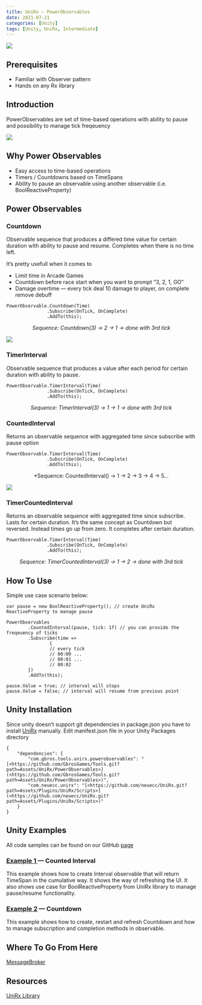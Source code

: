 ```yaml
---
title: UniRx — PowerObservables
date: 2021-07-21
categories: [Unity]
tags: [Unity, UniRx, Intermediate]
---
```


<img src="https://miro.medium.com/max/1400/1*_2RS45J71xqtGhd0YXV7og.png"/>

## Prerequisites
- Familiar with Observer pattern
- Hands on any Rx library

## Introduction
PowerObservables are set of time-based operations with ability to pause and possibility to manage tick freqeuency

<img src="https://miro.medium.com/max/1400/1*70s-avP-TB6Pu9PfbyVsUg.png"/>

## Why Power Observables
- Easy access to time-based operations
- Timers / Countdowns based on TimeSpans
- Ability to pause an observable using another observable (i.e. BoolReactiveProperty)

## Power Observables

### Countdown
Observable sequence that produces a differed time value for certain duration with ability to pause and resume. Completes when there is no time left.

It’s pretty usefull when it comes to
- Limit time in Arcade Games
- Countdown before race start when you want to prompt “3, 2, 1, GO”
- Damage overtime — every tick deal 10 damage to player, on complete remove debuff

```
PowerObservable.Countdown(Time)
               .Subscribe(OnTick, OnComplete)
               .AddTo(this);
```

<center>

*Sequence: Countdown(3) → 2 → 1 → done with 3rd tick*

</center>

<img src="https://miro.medium.com/max/1400/0*XEtPJonU3rEa_Vp6.gif"/>

### TimerInterval 
Observable sequence that produces a value after each period for certain duration with ability to pause.

```
PowerObservable.TimerInterval(Time)
               .Subscribe(OnTick, OnComplete)
               .AddTo(this);
```

<center>

*Sequence: TimerInterval(3) → 1 → 1 → done with 3rd tick*

</center>

### CountedInterval  
Returns an observable sequence with aggregated time since subscribe with pause option

```
PowerObservable.TimerInterval(Time)
               .Subscribe(OnTick, OnComplete)
               .AddTo(this);
```

<center>

*Sequence: CountedInterval() → 1 → 2 → 3 → 4 → 5…

</center>

<img src="https://miro.medium.com/max/1400/0*Q2kycPxP81ZEBt5o.gif">

### TimerCountedInterval   
Returns an observable sequence with aggregated time since subscribe. Lasts for certain duration. It’s the same concept as Countdown but reversed. Instead times go up from zero. It completes after certain duration.

```
PowerObservable.TimerInterval(Time)
               .Subscribe(OnTick, OnComplete)
               .AddTo(this);
```

<center>

*Sequence: TimerCountedInterval(3) → 1 → 2 → done with 3rd tick*

</center>

## How To Use
Simple use case scenario below:

```
var pause = new BoolReactiveProperty(); // create UniRx ReactiveProperty to manage pause

PowerObservables
        .CountedInterval(pause, tick: 1f) // you can provide the freqeuency of ticks
		.Subscribe(time => 	
                { 
				// every tick 
				// 00:00 ...
				// 00:01 ...
				// 00:02
		})
		.AddTo(this); 

pause.Value = true; // interval will stops
pause.Value = false; // interval will resume from previous point
```

## Unity Installation
Since unity doesn’t support git dependencies in package.json you have to install [UniRx](https://github.com/neuecc/UniRx#upm-package) manually.
Edit manifest.json file in your Unity Packages directory

```
{
	"dependencies": {
		"com.gbros.tools.unirx.powerobservables": "[<https://github.com/GbrosGames/Tools.git?path=Assets/UniRx/PowerObservables>](<https://github.com/GbrosGames/Tools.git?path=Assets/UniRx/PowerObservables>)",
		"com.neuecc.unirx": "[<https://github.com/neuecc/UniRx.git?path=Assets/Plugins/UniRx/Scripts>](<https://github.com/neuecc/UniRx.git?path=Assets/Plugins/UniRx/Scripts>)"
	}
}
```

## Unity Examples
All code samples can be found on our GitHub [page](https://github.com/GbrosGames/Tools/tree/main/Assets/UniRx/PowerObservables)

### [Example 1 ](https://github.com/GbrosGames/Tools/blob/main/Assets/UniRx/PowerObservables/Samples~/Example%201/CountedInterval.cs)— Counted Interval
This example shows how to create Interval observable that will return TimeSpan in the cumulative way. It shows the way of refreshing the UI. It also shows use case for BoolReactiveProperty from UniRx library to manage pause/resume functionality.

### [Example 2](https://github.com/GbrosGames/Tools/blob/main/Assets/UniRx/PowerObservables/Samples~/Example%202/Countdown.cs) — Countdown
This example shows how to create, restart and refresh Countdown and how to manage subscription and completion methods in observable.

## Where To Go From Here
[MessageBroker](https://www.gbrosgames.com/post/unirx-series-part-1-messagebroker)

## Resources
[UniRx Library](https://github.com/neuecc/UniRx)